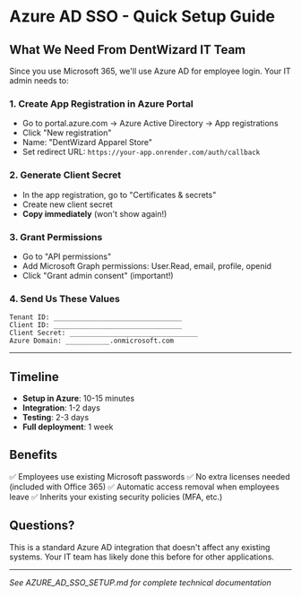 # Azure AD SSO - Quick Setup Guide

## What We Need From DentWizard IT Team

Since you use Microsoft 365, we'll use Azure AD for employee login. Your IT admin needs to:

### 1. Create App Registration in Azure Portal
- Go to portal.azure.com → Azure Active Directory → App registrations
- Click "New registration"
- Name: "DentWizard Apparel Store"
- Set redirect URL: `https://your-app.onrender.com/auth/callback`

### 2. Generate Client Secret
- In the app registration, go to "Certificates & secrets"
- Create new client secret
- **Copy immediately** (won't show again!)

### 3. Grant Permissions
- Go to "API permissions"
- Add Microsoft Graph permissions: User.Read, email, profile, openid
- Click "Grant admin consent" (important!)

### 4. Send Us These Values
```
Tenant ID: ________________________________
Client ID: ________________________________
Client Secret: ________________________________
Azure Domain: ___________.onmicrosoft.com
```

---

## Timeline
- **Setup in Azure**: 10-15 minutes
- **Integration**: 1-2 days
- **Testing**: 2-3 days
- **Full deployment**: 1 week

## Benefits
✅ Employees use existing Microsoft passwords
✅ No extra licenses needed (included with Office 365)
✅ Automatic access removal when employees leave
✅ Inherits your existing security policies (MFA, etc.)

## Questions?
This is a standard Azure AD integration that doesn't affect any existing systems. Your IT team has likely done this before for other applications.

---

*See AZURE_AD_SSO_SETUP.md for complete technical documentation*